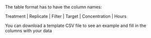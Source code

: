 The table format has to have the column names:

Treatment | Replicate | Filter | Target | Concentration | Hours

You can download a template CSV file to see an example and fill in the columns with your data
